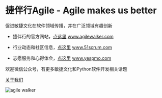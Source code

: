 # 捷伴行Agile - Agile makes us better
促进敏捷文化在软件领域传播，并在广泛领域有趣创新

- 捷伴行的官方网站，[点这里](https://www.agilewalker.com/) www.agilewalker.com

- 行业动态和社区信息，[点这里](https:/www.51scrum.com/) www.51scrum.com

- 志愿服务和心得体会，[点这里](https:/www.yespmo.com/) www.yespmo.com

欢迎微信公众号，有更多敏捷文化和Python软件开发相关话题

[关于我们](https://w.url.cn/s/AYZWI9D)

![agile walker](https://www.agilewalker.com/wp-content/uploads/2020/05/QR_Code_agilewalker.png)
